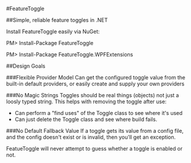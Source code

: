 #FeatureToggle

##Simple, reliable feature toggles in .NET

Install FeatureToggle easily via NuGet:

PM> Install-Package FeatureToggle

PM> Install-Package FeatureToggle.WPFExtensions

##Design Goals

###Flexible Provider Model
Can get the configured toggle value from the built-in default providers, or easily create and supply your own providers

###No Magic Strings
Toggles should be real things (objects) not just a loosly typed string.
This helps with removing the toggle after use:

- Can perform a "find uses" of the Toggle class to see where it's used
- Can just delete the Toggle class and see where build fails.

###No Default Fallback Value
If a toggle gets its value from a config file, and the config doesn't exist or is invalid, then you'll get an exception.

FeatueToggle will never attempt to guess whether a toggle is enabled or not.